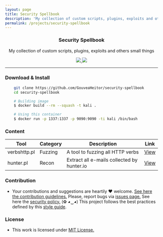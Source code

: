 ```yaml
---
layout: page
title: Security Spellbook
description: 'My collection of custom scripts, plugins, exploits and others small things'
permalink: /projects/security-spellbook
---
```


<p align="center">
  <h3 align="center">Security Spellbook</h3>
  <p align="center">My collection of custom scripts, plugins, exploits and others small things</p>

  <p align="center">
    <a href="https://github.com/GouveaHeitor/security-spellbook/blob/master/LICENSE.md">
      <img src="https://img.shields.io/badge/license-MIT-blue.svg">
    </a>
    <a href="https://github.com/GouveaHeitor/security-spellbook/releases">
      <img src="https://img.shields.io/badge/version-0.1.3-blue.svg">
    </a>
  </p>
</p>

---

### Download & Install

```bash 
    git clone https://github.com/GouveaHeitor/security-spellbook
    cd security-spellbook

    # Building image
    $ docker build --rm --squash -t kali .

    # Using this container
    $ docker run -p 1337:1337 -p 9090:9090 -ti kali /bin/bash
```

### Content

  Tool |  Category | Description | Link
  ---- | ---- | ---- | ----
  verbshttp.pl | Fuzzing | A tool to fuzzing all HTTP verbs | [View]()
  hunter.pl | Recon | Extract all e-mails collected by hunter.io | [View](/recon/hunter.pl)

### Contribution

- Your contributions and suggestions are heartily ♥ welcome. [See here the contribution guidelines.](/.github/CONTRIBUTING.md) Please, report bugs via [issues page.](https://github.com/GouveaHeitor/security-spellbook/issues) See here the [security policy.](./SECURITY.md) (✿ ◕‿◕) This project follows the best practices defined by this [style guide](https://github.com/GouveaHeitor/perl-style-guide).
 
### License

- This work is licensed under [MIT License.](https://github.com/GouveaHeitor/security-spellbook/blob/master/LICENSE.md)
